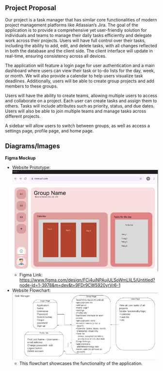 ## Project Proposal
Our project is a task manager that has similar core functionalities of modern project management platforms like Atlassian’s Jira. The goal of the application is to provide a comprehensive yet user-friendly solution for individuals and teams to manage their daily tasks efficiently and delegate work across their projects. Users will have full control over their tasks, including the ability to add, edit, and delete tasks, with all changes reflected in both the database and the client side. The client interface will update in real-time, ensuring consistency across all devices.

The application will feature a login page for user authentication and a main dashboard where users can view their task or to-do lists for the day, week, or month. We will also provide a calendar to help users visualize task deadlines. Additionally, users will be able to create group projects and add members to these groups.

Users will have the ability to create teams, allowing multiple users to access and collaborate on a project. Each user can create tasks and assign them to others. Tasks will include attributes such as priority, status, and due dates. Users will also be able to join multiple teams and manage tasks across different projects.

A sidebar will allow users to switch between groups, as well as access a settings page, profile page, and home page.

## Diagrams/Images
**Figma Mockup**
- Website Prototype: ![img.png](figma.png)
  - Figma Link: https://www.figma.com/design/FCj4ujNPAujULSoWmLliL5/Untitled?node-id=1-3978&m=dev&t=9FDr9CW5920yrVr6-1
- Website Flowchart: ![img.png](flowchart.png)
  - This flowchart showcases the functionality of the application.